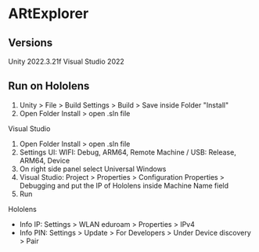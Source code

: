 # ARtExplorer

## Versions
Unity 2022.3.21f
Visual Studio 2022

## Run on Hololens
1. Unity > File > Build Settings > Build > Save inside Folder "Install"
2. Open Folder Install > open .sln file

Visual Studio 
1. Open Folder Install > open .sln file
2. Settings UI: WIFI: Debug, ARM64, Remote Machine / USB: Release, ARM64, Device
3. On right side panel select Universal Windows
4. Visual Studio: Project > Properties > Configuration Properties > Debugging and put the IP of Hololens inside Machine Name field
5. Run

Hololens
- Info IP: Settings > WLAN eduroam > Properties > IPv4
- Info PIN: Settings > Update > For Developers > Under Device discovery > Pair
